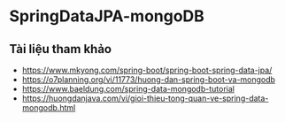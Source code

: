 # SpringDataJPA-mongoDB

## Tài liệu tham khảo
- https://www.mkyong.com/spring-boot/spring-boot-spring-data-jpa/
- https://o7planning.org/vi/11773/huong-dan-spring-boot-va-mongodb
- https://www.baeldung.com/spring-data-mongodb-tutorial
- https://huongdanjava.com/vi/gioi-thieu-tong-quan-ve-spring-data-mongodb.html
